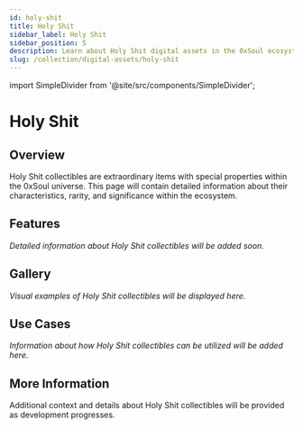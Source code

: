 ```yaml
---
id: holy-shit
title: Holy Shit
sidebar_label: Holy Shit
sidebar_position: 5
description: Learn about Holy Shit digital assets in the 0xSoul ecosystem
slug: /collection/digital-assets/holy-shit
---
```


import SimpleDivider from '@site/src/components/SimpleDivider';

# Holy Shit

<SimpleDivider withIcon={true} />

## Overview

Holy Shit collectibles are extraordinary items with special properties within the 0xSoul universe. This page will contain detailed information about their characteristics, rarity, and significance within the ecosystem.

## Features

*Detailed information about Holy Shit collectibles will be added soon.*

<SimpleDivider />

## Gallery

*Visual examples of Holy Shit collectibles will be displayed here.*

<SimpleDivider />

## Use Cases

*Information about how Holy Shit collectibles can be utilized will be added here.*

<SimpleDivider withIcon={true} />

## More Information

Additional context and details about Holy Shit collectibles will be provided as development progresses. 